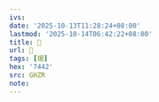 ```yaml
---
ivs:
date: '2025-10-13T11:28:24+08:00'
lastmod: '2025-10-14T06:42:22+08:00'
title: 󰜸
url: 󰜸
tags: [瑂]
hex: '7442'
src: GHZR
note:
---
```

